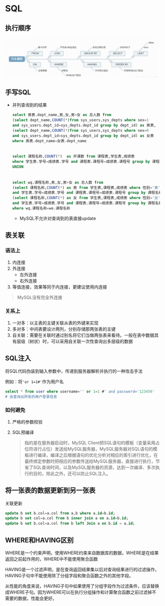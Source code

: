 # SQL

## 执行顺序

![image-20220720154509270](assets/image-20220720154509270.png)

## 手写SQL

* 并列查询到的结果

  ```sql
  select 男表.dept_name,男,女,男+女 as 总人数 from 
  (select dept_name,COUNT(*)from sys_users,sys_depts where sex=1
  and sys_users.dept_id=sys_depts.dept_id group by dept_id) as 男表,
  (select dept_name,COUNT(*)from sys_users,sys_depts where sex=0
  and sys_users.dept_id=sys_depts.dept_id group by dept_id) as 女表
  where 男表.dept_name=女表.dept_name
  
  
  select 课程名称,COUNT(*)  as 开课数 from 课程表,学生表,成绩表
  where 学生表.学号=成绩表.学号 and 课程表.课程号=成绩表.课程号 group by 课程名称
  UNION
  
  
  select wq.课程名称,男,女,男+女 as 总人数 from 
  (select 课程名称,COUNT(*) as 男 from 学生表,课程表,成绩表 where 性别='男'
  and 学生表.学号=成绩表.学号 and 课程表.课程号=成绩表.课程号 group by 课程名称)as wq,
  (select 课程名称,COUNT(*) as 女 from 学生表,课程表,成绩表 where 性别='女'
  and 学生表.学号=成绩表.学号 and 课程表.课程号=成绩表.课程号 group by 课程名称) as we
  where wq.课程名称=we.课程名称
  ```

  * MySQL不允许对查询到的表直接update

    

## 表关联

### 语法上

1. 内连接
2. 外连接
   * 左外连接
   * 右外连接
3. 等值连接，效果等同于内连接，更建议使用内连接

> MySQL没有完全外连接

### 关系上

1. 一对多：以主表的主键关联从表的外键来实现
2. 多对多：中间表要设计两列，分别存储那两张表的主键
3. 自关联：需要在关联时通过别名将它们当做两张表来看待。一般在表中数据具有层级（树状）时，可以采用自关联一次性查询出多层级的数据

## SQL注入

将SQL代码伪装到输入参数中，传递到服务器解析并执行的一种攻击手法

例如：将`'or 1=1#'`作为用户名

```sql
select * from user where username='' or 1=1 #' and password='123456'
# 会查询出所有的用户登录信息
```

### 如何避免

1. 严格的参数校验

2. SQL预编译

   > 指的是在服务器启动时，MySQL Client把SQL语句的模板（变量采用占位符进行占位）发送给MySQL服务器，MySQL服务器对SQL语句的模板进行编译，编译之后根据语句的优化分析对相应的索引进行优化，在最终绑定参数时把相应的参数传送给MySQL服务器，直接进行执行，节省了SQL查询时间，以及MySQL服务器的资源，达到一次编译、多次执行的目的，除此之外，还可以防止SQL注入。

## 将一张表的数据更新到另一张表

关联更新

```sql
update b set b.col=a.col from a,b where a.id=b.id;
update b set col=a.col from b inner join a on a.id=b.id;
update b set b.col=a.col from b left Join a on b.id = a.id;
```

## WHERE和HAVING区别

WHERE是一个约束声明，使用WHERE约束来自数据库的数据，WHERE是在结果返回之前起作用的，WHERE中不能使用聚合函数

HAVING是一个过滤声明，是在查询返回结果集以后对查询结果进行的过滤操作，HAVING子句中不能使用除了分组字段和聚合函数之外的其他字段。

从性能的角度来说，HAVING子句中如果使用了分组字段作为过滤条件，应该替换成WHERE子句。因为WHERE可以在执行分组操作和计算聚合函数之前过滤掉不需要的数据，性能会更好。